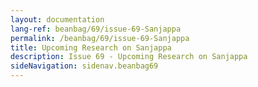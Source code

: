 ```yaml
---
layout: documentation
lang-ref: beanbag/69/issue-69-Sanjappa
permalink: /beanbag/69/issue-69-Sanjappa
title: Upcoming Research on Sanjappa
description: Issue 69 - Upcoming Research on Sanjappa
sideNavigation: sidenav.beanbag69
---
```



